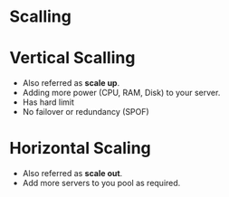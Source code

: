 # Scalling

# Vertical Scalling

- Also referred as **scale up**.
- Adding more power (CPU, RAM, Disk) to your server.
- Has hard limit
- No failover or redundancy (SPOF)

# Horizontal Scaling

- Also referred as **scale out**.
- Add more servers to you pool as required.
